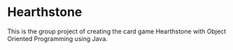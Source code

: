 # Hearthstone
This is the group project of creating the card game Hearthstone with Object Oriented Programming using Java. 

